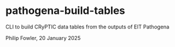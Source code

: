# pathogena-build-tables
CLI to build CRyPTIC data tables from the outputs of EIT Pathogena

Philip Fowler, 20 January 2025